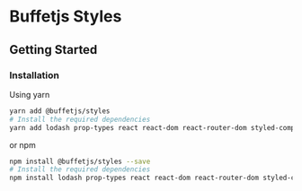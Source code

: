# Buffetjs Styles

## Getting Started

### Installation

Using yarn

```bash
yarn add @buffetjs/styles
# Install the required dependencies
yarn add lodash prop-types react react-dom react-router-dom styled-components
```

or npm

```bash
npm install @buffetjs/styles --save
# Install the required dependencies
npm install lodash prop-types react react-dom react-router-dom styled-components --save
```
